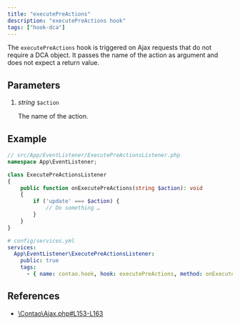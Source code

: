 ```yaml
---
title: "executePreActions"
description: "executePreActions hook"
tags: ["hook-dca"]
---
```


The `executePreActions` hook is triggered on Ajax requests that do not require 
a DCA object. It passes the name of the action as argument and does not expect 
a return value.


## Parameters

1. *string* `$action`

    The name of the action.


## Example

```php
// src/App/EventListener/ExecutePreActionsListener.php
namespace App\EventListener;

class ExecutePreActionsListener
{
    public function onExecutePreActions(string $action): void
    {
        if ('update' === $action) {
            // Do something …
        }
    }
}
```

```yml
# config/services.yml
services:
  App\EventListener\ExecutePreActionsListener:
    public: true
    tags:
      - { name: contao.hook, hook: executePreActions, method: onExecutePreActions }
```


## References

* [\Contao\Ajax.php#L153-L163](https://github.com/contao/contao/blob/4.7.6/core-bundle/src/Resources/contao/classes/Ajax.php#L153-L163)

